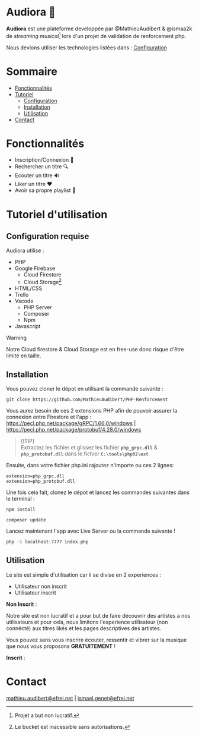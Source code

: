 # Audiora 🎵

**Audiora** est une plateforme developpée par 
@MathieuAudibert & @ismaa2k de *streaming musical*[^1] lors d'un projet de validation de renforcement php.

Nous devions utiliser les technologies listées dans : [Configuration](#configuration-requise) 

[^1]: Projet a but non lucratif.

# Sommaire

- [Fonctionnalités](#fonctionnalités)
- [Tutoriel](#tutoriel-dutilisation)
    - [Configuration](#configuration-requise)
    - [Installation](#installation)
    - [Utilisation](#utilisation)
- [Contact](#contact)

# Fonctionnalités

* Inscription/Connexion 📄
* Rechercher un titre 🔍
* Ecouter un titre 🔊
* Liker un titre ❤️
* Avoir sa propre playlist 💽

# Tutoriel d'utilisation

## Configuration requise

Audiora utilise :
- PHP
- Google Firebase
    - Cloud Firestore
    - Cloud Storage[^2]
- HTML/CSS
- Trello
- Vscode
    - PHP Server
    - Composer
    - Npm
- Javascript

>[!WARNING] 
>Notre Cloud firestore & Cloud Storage est en free-use donc risque d'être limité en taille.

[^2]: Le bucket est inacessible sans autorisations.

## Installation

Vous pouvez cloner le dépot en utilisant la commande suivante :
``` 
git clone https://github.com/MathieuAudibert/PHP-Renforcement
``` 

Vous aurez besoin de ces 2 extensions PHP afin de pouvoir assurer la connexion entre Firestore et l'app : 
https://pecl.php.net/package/gRPC/1.66.0/windows | https://pecl.php.net/package/protobuf/4.28.0/windows

>[!TIP]\
>Extractez les fichier et glissez les fichier **`php_grpc.dll`** & **`php_protobuf.dll`** dans le fichier **`C:\tools\php82\ext`**

Ensuite, dans votre fichier php.ini rajoutez n'importe ou ces 2 lignes: 
```
extension=php_grpc.dll
extension=php_protobuf.dll
```

Une fois cela fait, clonez le dépot et lancez les commandes suivantes dans le terminal : 
```
npm install
```

```
composer update 
```

Lancez maintenant l'app avec Live Server ou la commande suivante !

```bash
php -S localhost:7777 index.php
```

## Utilisation 

Le site est simple d'utilisation car il se divise en 2 experiences : 
- Utilisateur non inscrit
- Utilisateur inscrit

**Non Inscrit** :

Notre site est non lucratif et a pour but de faire découvrir des artistes a nos utilisateurs et pour cela, nous limitons l'experience utilisateur (non connécté) aux titres likés et les pages descriptives des artistes. 

Vous pouvez sans vous inscrire écouter, ressentir et vibrer sur la musique que nous vous proposons **GRATUITEMENT** ! 

[](C:\Users\Mathieu\Pictures\caca\phprenforcement\PHP-Renforcement\public\ListedesMusiques-GoogleChrome2024-09-1719-33-35-ezgif.com-video-to-gif-converter.gif)

**Inscrit** :

# Contact

mathieu.audibert@efrei.net | ismael.genet@efrei.net
